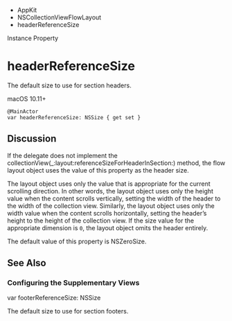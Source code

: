 

- AppKit
- NSCollectionViewFlowLayout
-  headerReferenceSize 

Instance Property

# headerReferenceSize

The default size to use for section headers.

macOS 10.11+

``` source
@MainActor
var headerReferenceSize: NSSize { get set }
```

## Discussion

If the delegate does not implement the collectionView(_:layout:referenceSizeForHeaderInSection:) method, the flow layout object uses the value of this property as the header size.

The layout object uses only the value that is appropriate for the current scrolling direction. In other words, the layout object uses only the height value when the content scrolls vertically, setting the width of the header to the width of the collection view. Similarly, the layout object uses only the width value when the content scrolls horizontally, setting the header’s height to the height of the collection view. If the size value for the appropriate dimension is `0`, the layout object omits the header entirely.

The default value of this property is NSZeroSize.

## See Also

### Configuring the Supplementary Views

var footerReferenceSize: NSSize

The default size to use for section footers.

